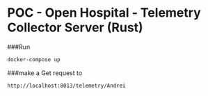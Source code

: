# POC - Open Hospital  - Telemetry Collector Server (Rust)

###Run 

```bash
docker-compose up
```

###make a Get request to

```
http://localhost:8013/telemetry/Andrei
```
